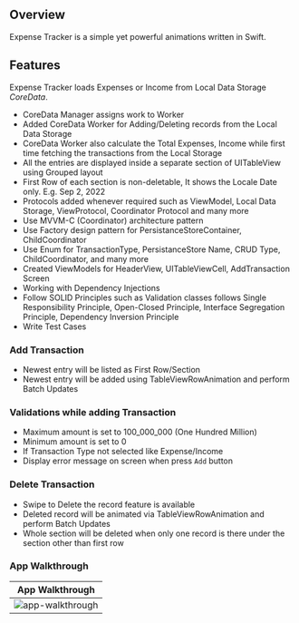 ## Overview

Expense Tracker is a simple yet powerful animations written in Swift.

## Features

Expense Tracker loads Expenses or Income from Local Data Storage *CoreData*.

- CoreData Manager assigns work to Worker
- Added CoreData Worker for Adding/Deleting records from the Local Data Storage
- CoreData Worker also calculate the Total Expenses, Income while first time fetching the transactions from the Local Storage
- All the entries are displayed inside a separate section of UITableView using Grouped layout
- First Row of each section is non-deletable, It shows the Locale Date only. E.g. Sep 2, 2022
- Protocols added whenever required such as ViewModel, Local Data Storage, ViewProtocol, Coordinator Protocol and many more
- Use MVVM-C (Coordinator) architecture pattern
- Use Factory design pattern for PersistanceStoreContainer, ChildCoordinator
- Use Enum for TransactionType, PersistanceStore Name, CRUD Type, ChildCoordinator, and many more
- Created ViewModels for HeaderView, UITableViewCell, AddTransaction Screen
- Working with Dependency Injections 
- Follow SOLID Principles such as Validation classes follows Single Responsibility Principle, Open-Closed Principle, Interface Segregation Principle, Dependency Inversion Principle
- Write Test Cases

### Add Transaction
- Newest entry will be listed as First Row/Section
- Newest entry will be added using TableViewRowAnimation and perform Batch Updates

### Validations while adding Transaction
- Maximum amount is set to 100_000_000 (One Hundred Million)
- Minimum amount is set to 0
- If Transaction Type not selected like Expense/Income
- Display error message on screen when press `Add` button 

### Delete Transaction
- Swipe to Delete the record feature is available
- Deleted record will be animated via TableViewRowAnimation and perform Batch Updates
- Whole section will be deleted when only one record is there under the section other than first row

### App Walkthrough
| App Walkthrough | 
| --- |
| ![app-walkthrough](https://user-images.githubusercontent.com/7498229/188475575-b0861a1e-9f9d-454d-bc5d-2a88542d6925.gif) |
